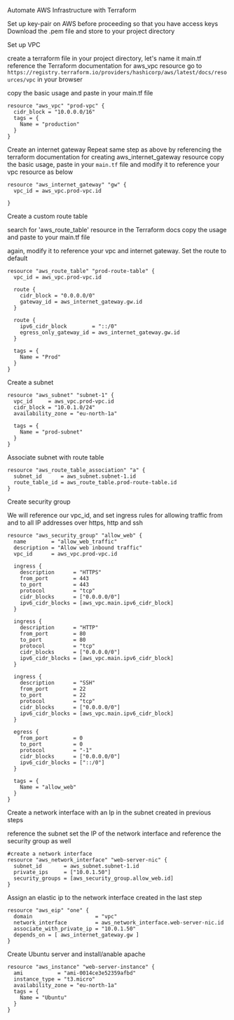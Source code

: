 Automate AWS Infrastructure with Terraform


Set up key-pair on AWS before proceeding so that you have access keys
Download the .pem file and store to your project directory

Set up VPC

create a terraform file in your project directory, let's name it main.tf
reference the Terraform documentation for aws_vpc resource
go to ```https://registry.terraform.io/providers/hashicorp/aws/latest/docs/resources/vpc``` in your browser

copy the basic usage and paste in your main.tf file

```
resource "aws_vpc" "prod-vpc" {
  cidr_block = "10.0.0.0/16"
  tags = {
    Name = "production"
  }
}
```

Create an internet gateway
Repeat same step as above by referencing the terraform documentation for creating aws_internet_gateway resource
copy the basic usage, paste in your ```main.tf``` file and modify it to reference your vpc resource as below 

```
resource "aws_internet_gateway" "gw" {
  vpc_id = aws_vpc.prod-vpc.id

}
```

Create a custom route table

search for 'aws_route_table' resource in the Terraform docs
copy the usage and paste to your main.tf file

again, modify it to reference your vpc and internet gateway. Set the route to default

```
resource "aws_route_table" "prod-route-table" {
  vpc_id = aws_vpc.prod-vpc.id

  route {
    cidr_block = "0.0.0.0/0"
    gateway_id = aws_internet_gateway.gw.id
  }

  route {
    ipv6_cidr_block        = "::/0"
    egress_only_gateway_id = aws_internet_gateway.gw.id
  }

  tags = {
    Name = "Prod"
  }
}
```

Create a subnet

```
resource "aws_subnet" "subnet-1" {
  vpc_id     = aws_vpc.prod-vpc.id
  cidr_block = "10.0.1.0/24"
  availability_zone = "eu-north-1a"

  tags = {
    Name = "prod-subnet"
  }
}
```

Associate subnet with route table

```
resource "aws_route_table_association" "a" {
  subnet_id      = aws_subnet.subnet-1.id
  route_table_id = aws_route_table.prod-route-table.id
}
```

Create security group

We will reference our vpc_id, and
set ingress rules for allowing traffic from and to all IP addresses over https, http and ssh

```
resource "aws_security_group" "allow_web" {
  name        = "allow_web_traffic"
  description = "Allow web inbound traffic"
  vpc_id      = aws_vpc.prod-vpc.id

  ingress {
    description      = "HTTPS"
    from_port        = 443
    to_port          = 443
    protocol         = "tcp"
    cidr_blocks      = ["0.0.0.0/0"]
    ipv6_cidr_blocks = [aws_vpc.main.ipv6_cidr_block]
  }

  ingress {
    description      = "HTTP"
    from_port        = 80
    to_port          = 80
    protocol         = "tcp"
    cidr_blocks      = ["0.0.0.0/0"]
    ipv6_cidr_blocks = [aws_vpc.main.ipv6_cidr_block]
  }

  ingress {
    description      = "SSH"
    from_port        = 22
    to_port          = 22
    protocol         = "tcp"
    cidr_blocks      = ["0.0.0.0/0"]
    ipv6_cidr_blocks = [aws_vpc.main.ipv6_cidr_block]
  }

  egress {
    from_port        = 0
    to_port          = 0
    protocol         = "-1"
    cidr_blocks      = ["0.0.0.0/0"]
    ipv6_cidr_blocks = ["::/0"]
  }

  tags = {
    Name = "allow_web"
  }
}
```
Create a network interface with an Ip in the subnet created in previous steps

reference the subnet
set the IP of the network interface and reference the security group as well

```
#create a network interface
resource "aws_network_interface" "web-server-nic" {
  subnet_id       = aws_subnet.subnet-1.id
  private_ips     = ["10.0.1.50"]
  security_groups = [aws_security_group.allow_web.id]
}
```

Assign an elastic ip to the network interface created in the last step

```
resource "aws_eip" "one" {
  domain                    = "vpc"
  network_interface         = aws_network_interface.web-server-nic.id
  associate_with_private_ip = "10.0.1.50"
  depends_on = [ aws_internet_gateway.gw ]
}
```
Create Ubuntu server and install/anable apache

```
resource "aws_instance" "web-server-instance" {
  ami           = "ami-0014ce3e52359afbd"
  instance_type = "t3.micro"
  availability_zone = "eu-north-1a"
  tags = {
    Name = "Ubuntu"
  }
}
```





